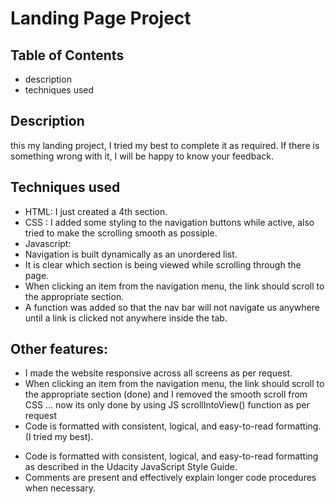 # Landing Page Project

## Table of Contents

- description
- techniques used

## Description

this my landing project, I tried my best to complete it as required.
If there is something wrong with it, I will be happy to know your feedback.

## Techniques used

- HTML: I just created a 4th section.
- CSS : I added some styling to the navigation buttons while active, also tried to make the scrolling smooth as possiple.
- Javascript:
- Navigation is built dynamically as an unordered list.
- It is clear which section is being viewed while scrolling through the page.
- When clicking an item from the navigation menu, the link should scroll to the appropriate section.
- A function was added so that the nav bar will not navigate us anywhere until a link is clicked not anywhere inside the tab.

## Other features:

- I made the website responsive across all screens as per request.
- When clicking an item from the navigation menu, the link should scroll to the appropriate section (done) and I removed the smooth scroll from CSS ... now its only done by using JS scrollIntoView() function as per request
- Code is formatted with consistent, logical, and easy-to-read formatting. (I tried my best).

* Code is formatted with consistent, logical, and easy-to-read formatting as described in the Udacity JavaScript Style Guide.
* Comments are present and effectively explain longer code procedures when necessary.
